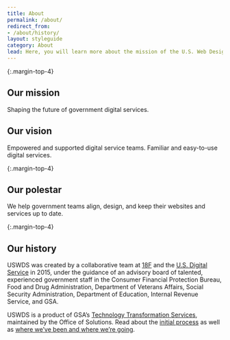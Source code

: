 ```yaml
---
title: About
permalink: /about/
redirect_from:
- /about/history/
layout: styleguide
category: About
lead: Here, you will learn more about the mission of the U.S. Web Design System. Learn about our impact in the government and history.
---
```


{:.margin-top-4}
## Our mission
Shaping the future of government digital services.

## Our vision
Empowered and supported digital service teams. Familiar and easy-to-use digital services.

{:.margin-top-4}
## Our polestar
We help government teams align, design, and keep their websites and services up to date.

{:.margin-top-4}
## Our history
USWDS was created by a collaborative team at [18F](https://18f.gsa.gov/) and the [U.S. Digital Service](https://www.usds.gov/) in 2015, under the guidance of an advisory board of talented, experienced government staff in the Consumer Financial Protection Bureau, Food and Drug Administration, Department of Veterans Affairs, Social Security Administration, Department of Education, Internal Revenue Service, and GSA.

USWDS is a product of GSA’s [Technology Transformation Services](https://www.gsa.gov/about-us/organization/federal-acquisition-service/technology-transformation-services), maintained by the Office of Solutions. Read about the [initial process](https://18f.gsa.gov/2015/09/28/web-design-standards/) as well as [where we’ve been and where we’re going]([https://youtu.be/rl5hgoOK22o]).
